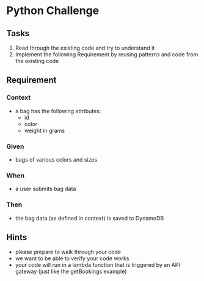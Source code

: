 # Python Challenge
## Tasks
1. Read through the existing code and try to understand it
2. Implement the following Requirement by reusing patterns and code from the existing code
## Requirement
### Context
- a bag has the following attributes:
  - id
  - color
  - weight in grams
### Given
- bags of various colors and sizes
### When
- a user submits bag data
### Then
- the bag data (as defined in context) is saved to DynamoDB

## Hints
- please prepare to walk through your code
- we want to be able to verify your code works
- your code will run in a lambda function that is triggered by an API gateway (just like the getBookings example)
